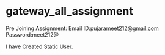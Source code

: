 # gateway_all_assignment

Pre Joining Assignment:
Email ID:pujarameet212@gmail.com
Password:meet212@

I have Created Static User.


